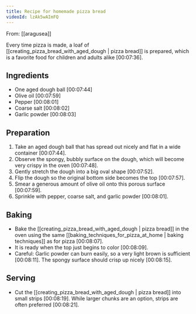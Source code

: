 ```yaml
---
title: Recipe for homemade pizza bread
videoId: lzAk5wAImFQ
---
```


From: [[aragusea]] <br/> 

Every time pizza is made, a loaf of [[creating_pizza_bread_with_aged_dough | pizza bread]] is prepared, which is a favorite food for children and adults alike <a class="yt-timestamp" data-t="00:07:36">[00:07:36]</a>.

## Ingredients
*   One aged dough ball <a class="yt-timestamp" data-t="00:07:44">[00:07:44]</a>
*   Olive oil <a class="yt-timestamp" data-t="00:07:59">[00:07:59]</a>
*   Pepper <a class="yt-timestamp" data-t="00:08:01">[00:08:01]</a>
*   Coarse salt <a class="yt-timestamp" data-t="00:08:02">[00:08:02]</a>
*   Garlic powder <a class="yt-timestamp" data-t="00:08:03">[00:08:03]</a>

## Preparation
1.  Take an aged dough ball that has spread out nicely and flat in a wide container <a class="yt-timestamp" data-t="00:07:44">[00:07:44]</a>.
2.  Observe the spongy, bubbly surface on the dough, which will become very crispy in the oven <a class="yt-timestamp" data-t="00:07:48">[00:07:48]</a>.
3.  Gently stretch the dough into a big oval shape <a class="yt-timestamp" data-t="00:07:52">[00:07:52]</a>.
4.  Flip the dough so the original bottom side becomes the top <a class="yt-timestamp" data-t="00:07:57">[00:07:57]</a>.
5.  Smear a generous amount of olive oil onto this porous surface <a class="yt-timestamp" data-t="00:07:59">[00:07:59]</a>.
6.  Sprinkle with pepper, coarse salt, and garlic powder <a class="yt-timestamp" data-t="00:08:01">[00:08:01]</a>.

## Baking
*   Bake the [[creating_pizza_bread_with_aged_dough | pizza bread]] in the oven using the same [[baking_techniques_for_pizza_at_home | baking techniques]] as for pizza <a class="yt-timestamp" data-t="00:08:07">[00:08:07]</a>.
*   It is ready when the top just begins to color <a class="yt-timestamp" data-t="00:08:09">[00:08:09]</a>.
*   Careful: Garlic powder can burn easily, so a very light brown is sufficient <a class="yt-timestamp" data-t="00:08:11">[00:08:11]</a>. The spongy surface should crisp up nicely <a class="yt-timestamp" data-t="00:08:15">[00:08:15]</a>.

## Serving
*   Cut the [[creating_pizza_bread_with_aged_dough | pizza bread]] into small strips <a class="yt-timestamp" data-t="00:08:19">[00:08:19]</a>. While larger chunks are an option, strips are often preferred <a class="yt-timestamp" data-t="00:08:21">[00:08:21]</a>.
